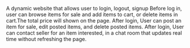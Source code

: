 A dynamic website that allows user to login, logout, signup
Before log in, user can browse items for sale and add items to cart, or delete items in cart.The total price will shown on the page.
After login, User can post an item for sale, edit posted items, and delete posted items.
After login, User can contact seller for an item interested, in a chat room that updates real time without refreshing the page. 
